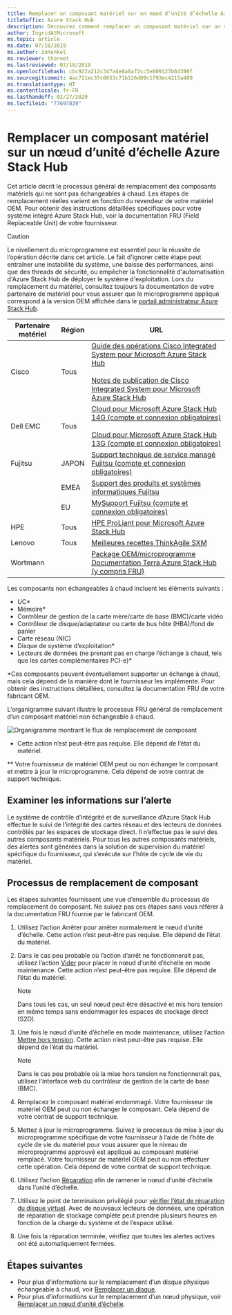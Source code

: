 ```yaml
---
title: Remplacer un composant matériel sur un nœud d’unité d’échelle Azure Stack Hub
titleSuffix: Azure Stack Hub
description: Découvrez comment remplacer un composant matériel sur un système intégré Azure Stack Hub.
author: IngridAtMicrosoft
ms.topic: article
ms.date: 07/18/2019
ms.author: inhenkel
ms.reviewer: thoroet
ms.lastreviewed: 07/18/2019
ms.openlocfilehash: cbc922a212c347a4e8a0a72cc5e609127b6d390f
ms.sourcegitcommit: 4ac711ec37c6653c71b126d09c1f93ec4215a489
ms.translationtype: HT
ms.contentlocale: fr-FR
ms.lasthandoff: 02/27/2020
ms.locfileid: "77697839"
---
```

# <a name="replace-a-hardware-component-on-an-azure-stack-hub-scale-unit-node"></a>Remplacer un composant matériel sur un nœud d’unité d’échelle Azure Stack Hub

Cet article décrit le processus général de remplacement des composants matériels qui ne sont pas échangeables à chaud. Les étapes de remplacement réelles varient en fonction du revendeur de votre matériel OEM. Pour obtenir des instructions détaillées spécifiques pour votre système intégré Azure Stack Hub, voir la documentation FRU (Field Replaceable Unit) de votre fournisseur.

> [!CAUTION]  
> Le nivellement du microprogramme est essentiel pour la réussite de l’opération décrite dans cet article. Le fait d'ignorer cette étape peut entraîner une instabilité du système, une baisse des performances, ainsi que des threads de sécurité, ou empêcher la fonctionnalité d'automatisation d'Azure Stack Hub de déployer le système d'exploitation. Lors du remplacement du matériel, consultez toujours la documentation de votre partenaire de matériel pour vous assurer que le microprogramme appliqué correspond à la version OEM affichée dans le [portail administrateur Azure Stack Hub](azure-stack-updates.md).

| Partenaire matériel | Région | URL |
|------------------|--------|-------------------------------------------------------------------------------------------------------------------------------------------------------------------------------------------------------------------------------------------------------------------------------------------------------------------------------------------|
| Cisco | Tous | [Guide des opérations Cisco Integrated System pour Microsoft Azure Stack Hub](https://www.cisco.com/c/en/us/td/docs/unified_computing/ucs/azure-stack/b_Azure_Stack_Operations_Guide_4-0/b_Azure_Stack_Operations_Guide_4-0_chapter_00.html#concept_wks_t1q_wbb)<br><br>[Notes de publication de Cisco Integrated System pour Microsoft Azure Stack Hub](https://www.cisco.com/c/en/us/support/servers-unified-computing/ucs-c-series-rack-mount-ucs-managed-server-software/products-release-notes-list.html) |
| Dell EMC | Tous | [Cloud pour Microsoft Azure Stack Hub 14G (compte et connexion obligatoires)](https://support.emc.com/downloads/44615_Cloud-for-Microsoft-Azure-Stack-14G)<br><br>[Cloud pour Microsoft Azure Stack Hub 13G (compte et connexion obligatoires)](https://support.emc.com/downloads/42238_Cloud-for-Microsoft-Azure-Stack-13G) |
| Fujitsu | JAPON | [Support technique de service managé Fujitsu (compte et connexion obligatoires)](https://eservice.fujitsu.com/supportdesk-web/) |
|  | EMEA | [Support des produits et systèmes informatiques Fujitsu](https://support.ts.fujitsu.com/IndexContact.asp?lng=COM&ln=no&LC=del) |
|  | EU | [MySupport Fujitsu (compte et connexion obligatoires)](https://support.ts.fujitsu.com/IndexMySupport.asp) |
| HPE | Tous | [HPE ProLiant pour Microsoft Azure Stack Hub](http://www.hpe.com/info/MASupdates) |
| Lenovo | Tous | [Meilleures recettes ThinkAgile SXM](https://datacentersupport.lenovo.com/us/en/solutions/ht505122)
| Wortmann |  | [Package OEM/microprogramme](https://aka.ms/AA6z600)<br>[Documentation Terra Azure Stack Hub (y compris FRU)](https://aka.ms/aa6zktc)

Les composants non échangeables à chaud incluent les éléments suivants :

- UC*
- Mémoire*
- Contrôleur de gestion de la carte mère/carte de base (BMC)/carte vidéo
- Contrôleur de disque/adaptateur ou carte de bus hôte (HBA)/fond de panier
- Carte réseau (NIC)
- Disque de système d’exploitation*
- Lecteurs de données (ne prenant pas en charge l’échange à chaud, tels que les cartes complémentaires PCI-e)*

*Ces composants peuvent éventuellement supporter un échange à chaud, mais cela dépend de la manière dont le fournisseur les implémente. Pour obtenir des instructions détaillées, consultez la documentation FRU de votre fabricant OEM.

L’organigramme suivant illustre le processus FRU général de remplacement d’un composant matériel non échangeable à chaud.

![Organigramme montrant le flux de remplacement de composant](media/azure-stack-replace-component/replacecomponentflow.PNG)

* Cette action n’est peut-être pas requise. Elle dépend de l’état du matériel.

** Votre fournisseur de matériel OEM peut ou non échanger le composant et mettre à jour le microprogramme. Cela dépend de votre contrat de support technique.

## <a name="review-alert-information"></a>Examiner les informations sur l’alerte

Le système de contrôle d’intégrité et de surveillance d’Azure Stack Hub effectue le suivi de l’intégrité des cartes réseau et des lecteurs de données contrôlés par les espaces de stockage direct. Il n’effectue pas le suivi des autres composants matériels. Pour tous les autres composants matériels, des alertes sont générées dans la solution de supervision du matériel spécifique du fournisseur, qui s’exécute sur l’hôte de cycle de vie du matériel.  

## <a name="component-replacement-process"></a>Processus de remplacement de composant

Les étapes suivantes fournissent une vue d’ensemble du processus de remplacement de composant. Ne suivez pas ces étapes sans vous référer à la documentation FRU fournie par le fabricant OEM.

1. Utilisez l’action Arrêter pour arrêter normalement le nœud d’unité d’échelle. Cette action n’est peut-être pas requise. Elle dépend de l’état du matériel.

2. Dans le cas peu probable où l’action d’arrêt ne fonctionnerait pas, utilisez l’action [Vider](azure-stack-node-actions.md#drain) pour placer le nœud d’unité d’échelle en mode maintenance. Cette action n’est peut-être pas requise. Elle dépend de l’état du matériel.

   > [!NOTE]  
   > Dans tous les cas, un seul nœud peut être désactivé et mis hors tension en même temps sans endommager les espaces de stockage direct (S2D).

3. Une fois le nœud d’unité d’échelle en mode maintenance, utilisez l’action [Mettre hors tension](azure-stack-node-actions.md#scale-unit-node-actions). Cette action n’est peut-être pas requise. Elle dépend de l’état du matériel.

   > [!NOTE]  
   > Dans le cas peu probable où la mise hors tension ne fonctionnerait pas, utilisez l’interface web du contrôleur de gestion de la carte de base (BMC).

4. Remplacez le composant matériel endommagé. Votre fournisseur de matériel OEM peut ou non échanger le composant. Cela dépend de votre contrat de support technique.  
5. Mettez à jour le microprogramme. Suivez le processus de mise à jour du microprogramme spécifique de votre fournisseur à l’aide de l’hôte de cycle de vie du matériel pour vous assurer que le niveau de microprogramme approuvé est appliqué au composant matériel remplacé. Votre fournisseur de matériel OEM peut ou non effectuer cette opération. Cela dépend de votre contrat de support technique.  
6. Utilisez l’action [Réparation](azure-stack-node-actions.md#scale-unit-node-actions) afin de ramener le nœud d’unité d’échelle dans l’unité d’échelle.
7. Utilisez le point de terminaison privilégié pour [vérifier l’état de réparation du disque virtuel](azure-stack-replace-disk.md#check-the-status-of-virtual-disk-repair-using-the-privileged-endpoint). Avec de nouveaux lecteurs de données, une opération de réparation de stockage complète peut prendre plusieurs heures en fonction de la charge du système et de l’espace utilisé.
8. Une fois la réparation terminée, vérifiez que toutes les alertes actives ont été automatiquement fermées.

## <a name="next-steps"></a>Étapes suivantes

- Pour plus d’informations sur le remplacement d’un disque physique échangeable à chaud, voir [Remplacer un disque](azure-stack-replace-disk.md).
- Pour plus d’informations sur le remplacement d’un nœud physique, voir [Remplacer un nœud d’unité d’échelle](azure-stack-replace-node.md).
